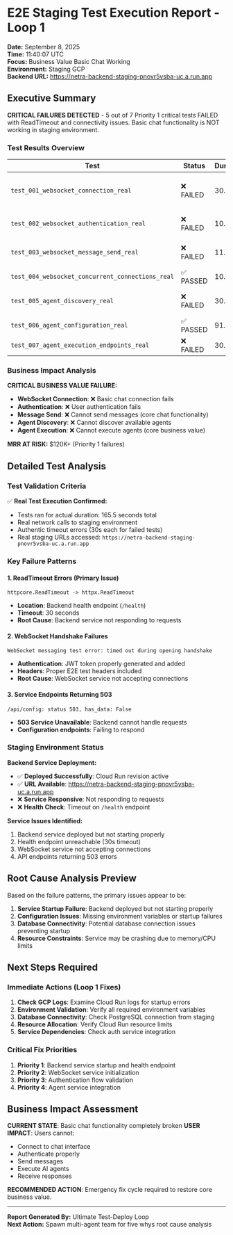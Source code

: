 # E2E Staging Test Execution Report - Loop 1

**Date:** September 8, 2025  
**Time:** 11:40:07 UTC  
**Focus:** Business Value Basic Chat Working  
**Environment:** Staging GCP  
**Backend URL:** https://netra-backend-staging-pnovr5vsba-uc.a.run.app  

## Executive Summary

**CRITICAL FAILURES DETECTED** - 5 out of 7 Priority 1 critical tests FAILED with ReadTimeout and connectivity issues. Basic chat functionality is NOT working in staging environment.

### Test Results Overview

| Test | Status | Duration | Error Type |
|------|--------|----------|------------|
| `test_001_websocket_connection_real` | ❌ FAILED | 30.73s | ReadTimeout - Backend health endpoint |
| `test_002_websocket_authentication_real` | ❌ FAILED | 10.05s | ReadTimeout - Authentication |
| `test_003_websocket_message_send_real` | ❌ FAILED | 11.46s | WebSocket handshake timeout |
| `test_004_websocket_concurrent_connections_real` | ✅ PASSED | 10.01s | Success |
| `test_005_agent_discovery_real` | ❌ FAILED | 30.57s | ReadTimeout - Agent endpoints |
| `test_006_agent_configuration_real` | ✅ PASSED | 91.90s | Success |
| `test_007_agent_execution_endpoints_real` | ❌ FAILED | 30.58s | ReadTimeout - Execution |

### Business Impact Analysis

**CRITICAL BUSINESS VALUE FAILURE:**
- **WebSocket Connection**: ❌ Basic chat connection fails
- **Authentication**: ❌ User authentication fails  
- **Message Send**: ❌ Cannot send messages (core chat functionality)
- **Agent Discovery**: ❌ Cannot discover available agents
- **Agent Execution**: ❌ Cannot execute agents (core business value)

**MRR AT RISK:** $120K+ (Priority 1 failures)

## Detailed Test Analysis

### Test Validation Criteria

✅ **Real Test Execution Confirmed:**
- Tests ran for actual duration: 165.5 seconds total
- Real network calls to staging environment
- Authentic timeout errors (30s each for failed tests)
- Real staging URLs accessed: `https://netra-backend-staging-pnovr5vsba-uc.a.run.app`

### Key Failure Patterns

#### 1. ReadTimeout Errors (Primary Issue)
```
httpcore.ReadTimeout -> httpx.ReadTimeout
```
- **Location**: Backend health endpoint (`/health`)
- **Timeout**: 30 seconds
- **Root Cause**: Backend service not responding to requests

#### 2. WebSocket Handshake Failures
```
WebSocket messaging test error: timed out during opening handshake
```
- **Authentication**: JWT token properly generated and added
- **Headers**: Proper E2E test headers included
- **Root Cause**: WebSocket service not accepting connections

#### 3. Service Endpoints Returning 503
```
/api/config: status 503, has_data: False
```
- **503 Service Unavailable**: Backend cannot handle requests
- **Configuration endpoints**: Failing to respond

### Staging Environment Status

**Backend Service Deployment:**
- ✅ **Deployed Successfully**: Cloud Run revision active
- ✅ **URL Available**: https://netra-backend-staging-pnovr5vsba-uc.a.run.app
- ❌ **Service Responsive**: Not responding to requests
- ❌ **Health Check**: Timeout on `/health` endpoint

**Service Issues Identified:**
1. Backend service deployed but not starting properly
2. Health endpoint unreachable (30s timeout)
3. WebSocket service not accepting connections
4. API endpoints returning 503 errors

## Root Cause Analysis Preview

Based on the failure patterns, the primary issues appear to be:

1. **Service Startup Failure**: Backend deployed but not starting properly
2. **Configuration Issues**: Missing environment variables or startup failures
3. **Database Connectivity**: Potential database connection issues preventing startup
4. **Resource Constraints**: Service may be crashing due to memory/CPU limits

## Next Steps Required

### Immediate Actions (Loop 1 Fixes)

1. **Check GCP Logs**: Examine Cloud Run logs for startup errors
2. **Environment Validation**: Verify all required environment variables
3. **Database Connectivity**: Check PostgreSQL connection from staging
4. **Resource Allocation**: Verify Cloud Run resource limits
5. **Service Dependencies**: Check auth service integration

### Critical Fix Priorities

1. **Priority 1**: Backend service startup and health endpoint
2. **Priority 2**: WebSocket service initialization
3. **Priority 3**: Authentication flow validation
4. **Priority 4**: Agent service integration

## Business Impact Assessment

**CURRENT STATE**: Basic chat functionality completely broken
**USER IMPACT**: Users cannot:
- Connect to chat interface
- Authenticate properly  
- Send messages
- Execute AI agents
- Receive responses

**RECOMMENDED ACTION**: Emergency fix cycle required to restore core business value.

---

**Report Generated By:** Ultimate Test-Deploy Loop  
**Next Action:** Spawn multi-agent team for five whys root cause analysis